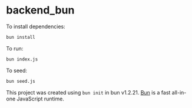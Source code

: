 # backend_bun

To install dependencies:

```bash
bun install
```

To run:

```bash
bun index.js
```

To seed:
```bash
bun seed.js
```

This project was created using `bun init` in bun v1.2.21. [Bun](https://bun.com) is a fast all-in-one JavaScript runtime.
